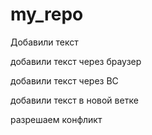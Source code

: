 ﻿# my_repo

Добавили текст

добавили текст через браузер

добавили текст через ВС

добавили текст в новой ветке 

разрешаем конфликт
